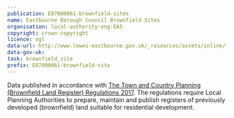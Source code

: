 ```yaml
---
publication: E07000061-brownfield-sites
name: Eastbourne Borough Council Brownfield Sites
organisation: local-authority-eng:EAS
copyright: crown-copyright
licence: ogl
data-url: http://www.lewes-eastbourne.gov.uk/_resources/assets/inline/full/0/263226.csv
data-gov-uk: 
task: brownfield_site
prefix: E07000061-brownfield-site
---
```


Data published in accordance with [The Town and Country Planning (Brownfield Land Register) Regulations 2017](http://www.legislation.gov.uk/uksi/2017/403/contents/made).
The regulations require Local Planning Authorities to prepare, maintain and publish registers of previously developed (brownfield) land suitable for residential development.

